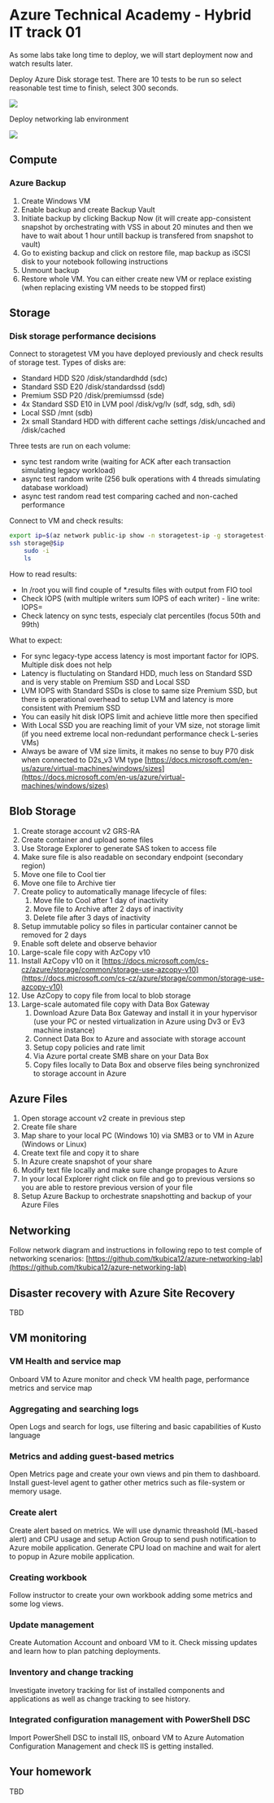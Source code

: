 # Azure Technical Academy - Hybrid IT track 01


As some labs take long time to deploy, we will start deployment now and watch results later.

Deploy Azure Disk storage test. There are 10 tests to be run so select reasonable test time to finish, select 300 seconds.

<a href="https://portal.azure.com/#create/Microsoft.Template/uri/https%3A%2F%2Fraw.githubusercontent.com%2Fazurecz%2Fazuretechacademy-hybridit-labs-day1%2Fmaster%2Fdisk-storage%2Fdeploy.json" target="_blank">
    <img src="http://azuredeploy.net/deploybutton.png"/>
</a>

Deploy networking lab environment

<a href="https://portal.azure.com/#create/Microsoft.Template/uri/https%3A%2F%2Fgithub.com%2Ftkubica12%2Fazure-networking-lab%2Fraw%2Fmaster%2FArmEnv%2Fmain.json" target="_blank">
    <img src="http://azuredeploy.net/deploybutton.png"/>
</a>

## Compute

### Azure Backup
1. Create Windows VM
2. Enable backup and create Backup Vault
3. Initiate backup by clicking Backup Now (it will create app-consistent snapshot by orchestrating with VSS in about 20 minutes and then we have to wait about 1 hour untill backup is transfered from snapshot to vault)
4. Go to existing backup and click on restore file, map backup as iSCSI disk to your notebook following instructions
5. Unmount backup
6. Restore whole VM. You can either create new VM or replace existing (when replacing existing VM needs to be stopped first)

## Storage
### Disk storage performance decisions
Connect to storagetest VM you have deployed previously and check results of storage test. Types of disks are:
* Standard HDD S20 /disk/standardhdd (sdc)
* Standard SSD E20 /disk/standardssd (sdd)
* Premium SSD P20 /disk/premiumssd (sde)
* 4x Standard SSD E10 in LVM pool /disk/vg/lv (sdf, sdg, sdh, sdi)
* Local SSD /mnt (sdb)
* 2x small Standard HDD with different cache settings /disk/uncached and /disk/cached

Three tests are run on each volume:
* sync test random write (waiting for ACK after each transaction simulating legacy workload)
* async test random write (256 bulk operations with 4 threads simulating database workload)
* async test random read test comparing cached and non-cached performance

Connect to VM and check results:
```bash
export ip=$(az network public-ip show -n storagetest-ip -g storagetest-rg --query ipAddress -o tsv)
ssh storage@$ip
    sudo -i
    ls
```

How to read results:
* In /root you will find couple of *.results files with output from FIO tool
* Check IOPS (with multiple writers sum IOPS of each writer) - line write: IOPS=
* Check latency on sync tests, especialy clat percentiles (focus 50th and 99th)

What to expect:
* For sync legacy-type access latency is most important factor for IOPS. Multiple disk does not help
* Latency is fluctulating on Standard HDD, much less on Standard SSD and is very stable on Premium SSD and Local SSD
* LVM IOPS with Standard SSDs is close to same size Premium SSD, but there is operational overhead to setup LVM and latency is more consistent with Premium SSD
* You can easily hit disk IOPS limit and achieve little more then specified
* With Local SSD you are reaching limit of your VM size, not storage limit (if you need extreme local non-redundant performance check L-series VMs)
* Always be aware of VM size limits, it makes no sense to buy P70 disk when connected to D2s_v3 VM type [https://docs.microsoft.com/en-us/azure/virtual-machines/windows/sizes](https://docs.microsoft.com/en-us/azure/virtual-machines/windows/sizes)

## Blob Storage
1. Create storage account v2 GRS-RA
2. Create container and upload some files
3. Use Storage Explorer to generate SAS token to access file
4. Make sure file is also readable on secondary endpoint (secondary region)
5. Move one file to Cool tier
6. Move one file to Archive tier
7. Create policy to automatically manage lifecycle of files:
   1. Move file to Cool after 1 day of inactivity
   2. Move file to Archive after 2 days of inactivity
   3. Delete file after 3 days of inactivity
8. Setup immutable policy so files in particular container cannot be removed for 2 days
9. Enable soft delete and observe behavior
10. Large-scale file copy with AzCopy v10
   1.  Install AzCopy v10 on it [https://docs.microsoft.com/cs-cz/azure/storage/common/storage-use-azcopy-v10](https://docs.microsoft.com/cs-cz/azure/storage/common/storage-use-azcopy-v10)
   2.  Use AzCopy to copy file from local to blob storage
11. Large-scale automated file copy with Data Box Gateway
    1.  Download Azure Data Box Gateway and install it in your hypervisor (use your PC or nested virtualization in Azure using Dv3 or Ev3 machine instance)
    2.  Connect Data Box to Azure and associate with storage account
    3.  Setup copy policies and rate limit
    4.  Via Azure portal create SMB share on your Data Box
    5.  Copy files locally to Data Box and observe files being synchronized to storage account in Azure

## Azure Files
1. Open storage account v2 create in previous step
2. Create file share
3. Map share to your local PC (Windows 10) via SMB3 or to VM in Azure (Windows or Linux)
4. Create text file and copy it to share
5. In Azure create snapshot of your share
6. Modify text file locally and make sure change propages to Azure
7. In your local Explorer right click on file and go to previous versions so you are able to restore previous version of your file
8. Setup Azure Backup to orchestrate snapshotting and backup of your Azure Files

## Networking
Follow network diagram and instructions in following repo to test comple of networking scenarios:
[https://github.com/tkubica12/azure-networking-lab](https://github.com/tkubica12/azure-networking-lab)

## Disaster recovery with Azure Site Recovery
TBD

## VM monitoring
### VM Health and service map
Onboard VM to Azure monitor and check VM health page, performance metrics and service map

### Aggregating and searching logs
Open Logs and search for logs, use filtering and basic capabilities of Kusto language

### Metrics and adding guest-based metrics
Open Metrics page and create your own views and pin them to dashboard. Install guest-level agent to gather other metrics such as file-system or memory usage.

### Create alert
Create alert based on metrics. We will use dynamic threashold (ML-based alert) and CPU usage and setup Action Group to send push notification to Azure mobile application. Generate CPU load on machine and wait for alert to popup in Azure mobile application.

### Creating workbook
Follow instructor to create your own workbook adding some metrics and some log views.

### Update management
Create Automation Account and onboard VM to it. Check missing updates and learn how to plan patching deployments.

### Inventory and change tracking
Investigate invetory tracking for list of installed components and applications as well as change tracking to see history.

### Integrated configuration management with PowerShell DSC
Import PowerShell DSC to install IIS, onboard VM to Azure Automation Configuration Management and check IIS is getting installed.

## Your homework
TBD